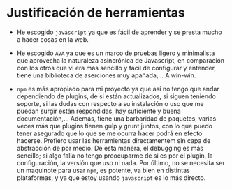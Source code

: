 # Justificación de herramientas 

- He escogido `javascript` ya que es fácil de aprender y se presta mucho a hacer cosas en la web. 

- He escogido `AVA` ya que es un marco de pruebas ligero y minimalista que aprovecha la naturaleza asincrónica de Javascript, en comparación con los otros que vi era más sencillo y fácil de configurar y entender, tiene una biblioteca de aserciones muy apañada,... A win-win.
  
- `npm` es más apropiado para mi proyecto ya que así no tengo que andar dependiendo de plugins, de si están actualizados, si siguen teniendo soporte, si las dudas con respecto a su instalación o uso que me puedan surgir están respondidas, hay suficiente y buena documentación,... Además, tiene una barbaridad de paquetes, varias veces más que plugins tienen gulp y grunt juntos, con lo que puedo tener asegurado que lo que se me ocurra hacer podrá en efecto hacerse. Prefiero usar las herramientas directamentem sin capa de abstracción de por medio. De esta manera, el debugging es más sencillo; si algo falla no tengo preocuparme de si es por el plugin, la configuración, la versión que uso ni nada. Por último, no se necesita ser un maquinote para usar `npm`, es potente, va bien en distintas plataformas, y ya que estoy usando `javascript` es lo más directo. 
